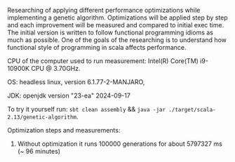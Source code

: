 Researching of applying different performance optimizations while implementing a genetic algorithm. 
Optimizations will be applied step by step and each improvement will be measured and compared to initial exec time.
The initial version is written to follow functional programming idioms as much as possible. 
One of the goals of the researching is to understand how functional style of programming in scala affects performance. 

CPU of the computer used to run measurement: Intel(R) Core(TM) i9-10900K CPU @ 3.70GHz.

OS: headless linux, version 6.1.77-2-MANJARO, 

JDK: openjdk version "23-ea" 2024-09-17

To try it yourself run: `sbt clean assembly` && `java -jar ./target/scala-2.13/genetic-algorithm`.

Optimization steps and measurements: 

1. Without optimization it runs 100000 generations for about 5797327 ms (~ 96 minutes)

